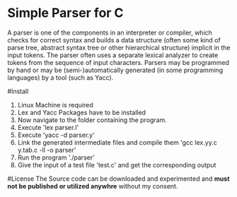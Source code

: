 Simple Parser for C
===================
A parser is one of the components in an interpreter or compiler, which checks for correct syntax and builds a data structure (often some kind of parse tree, abstract syntax tree or other hierarchical structure) implicit in the input tokens. The parser often uses a separate lexical analyzer to create tokens from the sequence of input characters. Parsers may be programmed by hand or may be (semi-)automatically generated (in some programming languages) by a tool (such as Yacc).

#Install
1. Linux Machine is required
2. Lex and Yacc Packages have to be installed
3. Now navigate to the folder containing the program.
4. Execute 'lex parser.l'
5. Execute 'yacc -d parser.y' 
6. Link the generated intermediate files and compile them 'gcc lex.yy.c y.tab.c -ll -o parser'
7. Run the program './parser'
8. Give the input of a test file 'test.c' and get the corresponding output

#License
The Source code can be downloaded and experimented and **must not be published or utilized anywhre** without my consent.
